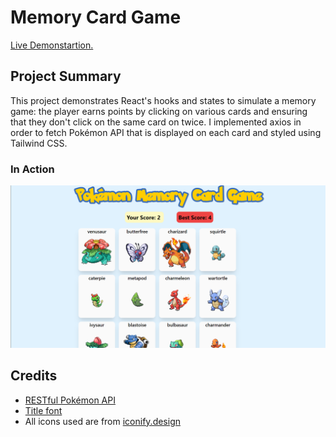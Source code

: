 # Memory Card Game

<a href="https://memory-card-3juej5avt-aaronsww.vercel.app/">Live Demonstartion.</a>

## Project Summary

This project demonstrates React's hooks and states to simulate a memory game: the player earns points by clicking on various cards and ensuring that they don't click on the same card on twice. I implemented axios in order to fetch Pokémon API that is displayed on each card and styled using Tailwind CSS.

### In Action

<img src="img\Memory Card - Google Chrome 20-04-2023 10_52_45.png" alt="">

## Credits

- <a href="https://pokeapi.co/">RESTful Pokémon API</a>
- <a href="https://fontmeme.com/pokemon-font/">Title font</a>
- All icons used are from <a href="https://iconify.design/">iconify.design</a>
